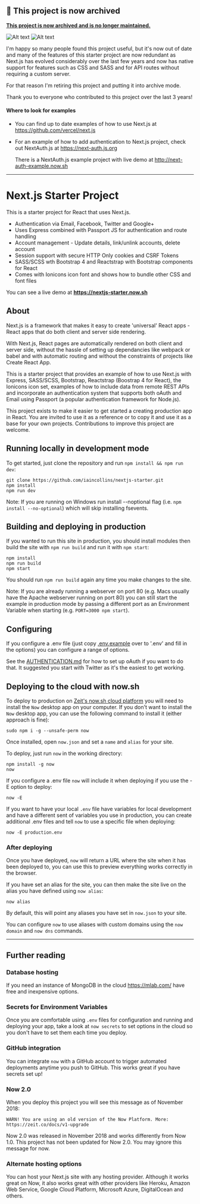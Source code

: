 ## 🚨 This project is now archived

[**This project is now archived and is no longer maintained.**](https://github.com/iaincollins/nextjs-starter/issues/122)

![Alt text](/images/1.png "Home page")
![Alt text](/images/1.png "Optional title")

I'm happy so many people found this project useful, but it's now out of date and many of the features of this starter project are now redundant as Next.js has evolved considerably over the last few years and now has native support for features such as CSS and SASS and for API routes without requiring a custom server.

For that reason I'm retiring this project and putting it into archive mode.

Thank you to everyone who contributed to this project over the last 3 years!

#### Where to look for examples

- You can find up to date examples of how to use Next.js at https://github.com/vercel/next.js

- For an example of how to add authentication to Next.js project, check out NextAuth.js at https://next-auth.js.org

  There is a NextAuth.js example project with live demo at http://next-auth-example.now.sh

---

# Next.js Starter Project

This is a starter project for React that uses Next.js.

- Authentication via Email, Facebook, Twitter and Google+
- Uses Express combined with Passport JS for authentication and route handling
- Account management - Update details, link/unlink accounts, delete account
- Session support with secure HTTP Only cookies and CSRF Tokens
- SASS/SCSS wth Bootstrap 4 and Reactstrap with Bootstrap components for React
- Comes with Ionicons icon font and shows how to bundle other CSS and font files

You can see a live demo at **https://nextjs-starter.now.sh**

## About

Next.js is a framework that makes it easy to create 'universal' React apps - React apps that do both client and server side rendering.

With Next.js, React pages are automatically rendered on both client and server side, without the hassle of setting up dependancies like webpack or babel and with automatic routing and without the constraints of projects like Create React App.

This is a starter project that provides an example of how to use Next.js with Express, SASS/SCSS, Bootstrap, Reactstrap (Boostrap 4 for React), the Ionicons icon set, examples of how to include data from remote REST APIs and incorporate an authentication system that supports both oAuth and Email using Passport (a popular authentication framework for Node.js).

This project exists to make it easier to get started a creating production app in React. You are invited to use it as a reference or to copy it and use it as a base for your own projects. Contributions to improve this project are welcome.

## Running locally in development mode

To get started, just clone the repository and run `npm install && npm run dev`:

    git clone https://github.com/iaincollins/nextjs-starter.git
    npm install
    npm run dev

Note: If you are running on Windows run install --noptional flag (i.e. `npm install --no-optional`) which will skip installing fsevents.

## Building and deploying in production

If you wanted to run this site in production, you should install modules then build the site with `npm run build` and run it with `npm start`:

    npm install
    npm run build
    npm start

You should run `npm run build` again any time you make changes to the site.

Note: If you are already running a webserver on port 80 (e.g. Macs usually have the Apache webserver running on port 80) you can still start the example in production mode by passing a different port as an Environment Variable when starting (e.g. `PORT=3000 npm start`).

## Configuring

If you configure a .env file (just copy [.env.example](https://github.com/iaincollins/nextjs-starter/blob/master/.env.example) over to '.env' and fill in the options) you can configure a range of options.

See the [AUTHENTICATION.md](https://github.com/iaincollins/nextjs-starter/blob/master/AUTHENTICATION.md) for how to set up oAuth if you want to do that. It suggested you start with Twitter as it's the easiest to get working.

## Deploying to the cloud with now.sh

To deploy to production on [Zeit's now.sh cloud platform](https://zeit.co) you will need to install the `Now` desktop app on your computer. If you don't want to install the `Now` desktop app, you can use the following command to install it (either approach is fine):

    sudo npm i -g --unsafe-perm now

Once installed, open `now.json` and set a `name` and `alias` for your site.

To deploy, just run `now` in the working directory:

    npm install -g now
    now

If you configure a .env file `now` will include it when deploying if you use the -E option to deploy:

    now -E

If you want to have your local `.env` file have variables for local development and have a different sent of variables you use in production, you can create additional .env files and tell `now` to use a specific file when deploying:

    now -E production.env

### After deploying

Once you have deployed, `now` will return a URL where the site when it has been deployed to, you can use this to preview everything works correctly in the browser.

If you have set an alias for the site, you can then make the site live on the alias you have defined using `now alias`:

    now alias

By default, this will point any aliases you have set in `now.json` to your site.

You can configure `now` to use aliases with custom domains using the `now domain` and `now dns` commands.

---

## Further reading

### Database hosting

If you need an instance of MongoDB in the cloud https://mlab.com/ have free and inexpensive options.

### Secrets for Environment Variables

Once you are comfortable using `.env` files for configuration and running and deploying your app, take a look at `now secrets` to set options in the cloud so you don't have to set them each time you deploy.

### GitHub integration

You can integrate `now` with a GitHub account to trigger automated deployments anytime you push to GitHub. This works great if you have secrets set up!

### Now 2.0

When you deploy this project you will see this message as of November 2018:

    WARN! You are using an old version of the Now Platform. More: https://zeit.co/docs/v1-upgrade

Now 2.0 was released in November 2018 and works differently from Now 1.0. This project has not been updated for Now 2.0. You may ignore this message for now.

### Alternate hosting options

You can host your Next.js site with any hosting provider. Although it works great on Now, it also works great with other providers like Heroku, Amazon Web Service, Google Cloud Platform, Microsoft Azure, DigitalOcean and others.
